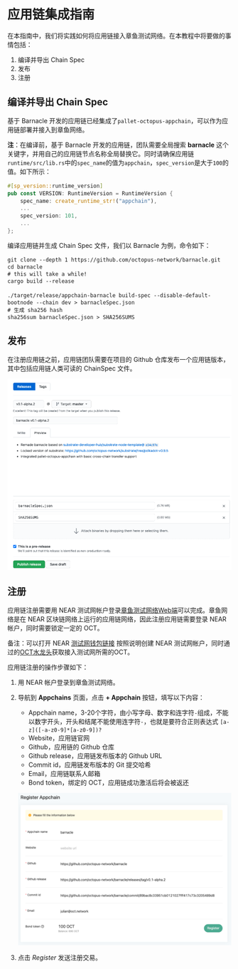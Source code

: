 # 应用链集成指南

在本指南中，我们将实践如何将应用链接入章鱼测试网络。在本教程中将要做的事情包括：

1. 编译并导出 Chain Spec
2. 发布
3. 注册

## 编译并导出 Chain Spec

基于 Barnacle 开发的应用链已经集成了`pallet-octopus-appchain`，可以作为应用链部署并接入到章鱼网络。

**注**：在编译前，基于 Barnacle 开发的应用链，团队需要全局搜索 **barnacle** 这个关键字，并用自己的应用链节点名称全局替换它。同时请确保应用链`runtime/src/lib.rs`中的`spec_name`的值为`appchain`，`spec_version`是大于`100`的值。如下所示：

```Rust
#[sp_version::runtime_version]
pub const VERSION: RuntimeVersion = RuntimeVersion {
	spec_name: create_runtime_str!("appchain"),
	...
	spec_version: 101,
	...
};
```

编译应用链并生成 Chain Spec 文件，我们以 Barnacle 为例，命令如下：

```
git clone --depth 1 https://github.com/octopus-network/barnacle.git
cd barnacle
# this will take a while!
cargo build --release

./target/release/appchain-barnacle build-spec --disable-default-bootnode --chain dev > barnacleSpec.json
# 生成 sha256 hash
sha256sum barnacleSpec.json > SHA256SUMS
```

## 发布

在注册应用链之前，应用链团队需要在项目的 Github 仓库发布一个应用链版本，其中包括应用链人类可读的 ChainSpec 文件。 

![发布截图](../../guides/release.png)

## 注册

应用链注册需要用 NEAR 测试网帐户登录[章鱼测试网络Web端](https://testnet.oct.network/)可以完成。章鱼网络是在 NEAR 区块链网络上运行的应用链网络，因此注册应用链需要登录 NEAR 帐户，同时需要锁定一定的 OCT。

备注：可以打开 NEAR [测试网钱包链接](https://wallet.testnet.near.org/) 按照说明创建 NEAR 测试网帐户，同时通过的[OCT水龙头](https://faucet.testnet.oct.network/)获取接入测试网所需的OCT。

应用链注册的操作步骤如下：

1. 用 NEAR 帐户登录到章鱼测试网络。
2. 导航到 **Appchains** 页面，点击 **+ Appchain** 按钮，填写以下内容：
    - Appchain name，3-20个字符，由小写字母、数字和连字符`-`组成，不能以数字开头，开头和结尾不能使用连字符`-`，也就是要符合正则表达式 `[a-z]([-a-z0-9]*[a-z0-9])?` 
    - Website，应用链官网
    - Github，应用链的 Github 仓库
    - Github release，应用链发布版本的 Github URL
    - Commit id，应用链发布版本的 Git 提交哈希
    - Email，应用链联系人邮箱
    - Bond token，绑定的 OCT，应用链成功激活后将会被返还

   ![注册截图](../../guides/register.png)

3. 点击 *Register* 发送注册交易。
